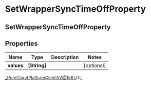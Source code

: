 # SetWrapperSyncTimeOffProperty

## SetWrapperSyncTimeOffProperty

## Properties

|Name | Type | Description | Notes|
|------------ | ------------- | ------------- | -------------|
| **values** | **[String]** |  | [optional] |



_PureCloudPlatformClientV2@156.0.0_
